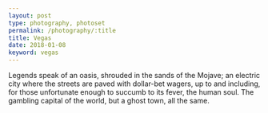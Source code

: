 ```yaml
---
layout: post
type: photography, photoset
permalink: /photography/:title
title: Vegas
date: 2018-01-08
keyword: vegas												
---
```


Legends speak of an oasis, shrouded in the sands of the Mojave; an electric city where the streets are paved with dollar-bet wagers, up to and including, for those unfortunate enough to succumb to its fever, the human soul. The gambling capital of the world, but a ghost town, all the same.